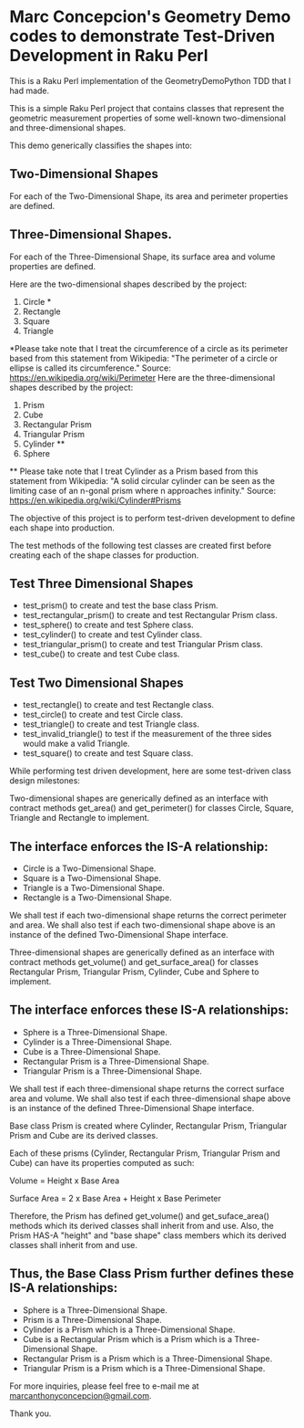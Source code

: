# Marc Concepcion's Geometry Demo codes to demonstrate Test-Driven Development in Raku Perl

This is a Raku Perl implementation of the GeometryDemoPython TDD that I had made.

This is a simple Raku Perl project that contains classes that represent the geometric measurement properties of some well-known two-dimensional and three-dimensional shapes.

This demo generically classifies the shapes into:

## Two-Dimensional Shapes

For each of the Two-Dimensional Shape, its area and perimeter properties are defined.

## Three-Dimensional Shapes.

For each of the Three-Dimensional Shape, its surface area and volume properties are defined.

Here are the two-dimensional shapes described by the project:

1. Circle * 
2. Rectangle
3. Square
4. Triangle

*Please take note that I treat the circumference of a circle as its perimeter based from this statement from Wikipedia: "The perimeter of a circle or ellipse is called its circumference." Source: https://en.wikipedia.org/wiki/Perimeter
Here are the three-dimensional shapes described by the project:

1. Prism
2. Cube
3. Rectangular Prism
4. Triangular Prism
5. Cylinder **
6. Sphere

** Please take note that I treat Cylinder as a Prism based from this statement from Wikipedia: "A solid circular cylinder can be seen as the limiting case of an n-gonal prism where n approaches infinity." Source: https://en.wikipedia.org/wiki/Cylinder#Prisms

The objective of this project is to perform test-driven development to define each shape into production.

The test methods of the following test classes are created first before creating each of the shape classes for production.

## Test Three Dimensional Shapes

* test_prism() to create and test the base class Prism.
* test_rectangular_prism() to create and test Rectangular Prism class.
* test_sphere() to create and test Sphere class.
* test_cylinder() to create and test Cylinder class.
* test_triangular_prism() to create and test Triangular Prism class.
* test_cube() to create and test Cube class.

## Test Two Dimensional Shapes

* test_rectangle() to create and test Rectangle class.
* test_circle() to create and test Circle class.
* test_triangle() to create and test Triangle class.
* test_invalid_triangle() to test if the measurement of the three sides would make a valid Triangle.
* test_square() to create and test Square class.

While performing test driven development, here are some test-driven class design milestones:

Two-dimensional shapes are generically defined as an interface with contract methods get_area() and get_perimeter() for classes Circle, Square, Triangle and Rectangle to implement.

## The interface enforces the IS-A relationship:

* Circle is a Two-Dimensional Shape.
* Square is a Two-Dimensional Shape.
* Triangle is a Two-Dimensional Shape.
* Rectangle is a Two-Dimensional Shape.

We shall test if each two-dimensional shape returns the correct perimeter and area. We shall also test if each two-dimensional shape above is an instance of the defined Two-Dimensional Shape interface.

Three-dimensional shapes are generically defined as an interface with contract methods get_volume() and get_surface_area() for classes Rectangular Prism, Triangular Prism, Cylinder, Cube and Sphere to implement.

## The interface enforces these IS-A relationships:

* Sphere is a Three-Dimensional Shape.
* Cylinder is a Three-Dimensional Shape.
* Cube is a Three-Dimensional Shape.
* Rectangular Prism is a Three-Dimensional Shape.
* Triangular Prism is a Three-Dimensional Shape.

We shall test if each three-dimensional shape returns the correct surface area and volume. We shall also test if each three-dimensional shape above is an instance of the defined Three-Dimensional Shape interface.

Base class Prism is created where Cylinder, Rectangular Prism, Triangular Prism and Cube are its derived classes.

Each of these prisms (Cylinder, Rectangular Prism, Triangular Prism and Cube) can have its properties computed as such:

Volume = Height x Base Area

Surface Area = 2 x Base Area + Height x Base Perimeter

Therefore, the Prism has defined get_volume() and get_suface_area() methods which its derived classes shall inherit from and use. Also, the Prism HAS-A "height" and "base shape" class members which its derived classes shall inherit from and use.

## Thus, the Base Class Prism further defines these IS-A relationships:

* Sphere is a Three-Dimensional Shape.
* Prism is a Three-Dimensional Shape.
* Cylinder is a Prism which is a Three-Dimensional Shape.
* Cube is a Rectangular Prism which is a Prism which is a Three-Dimensional Shape.
* Rectangular Prism is a Prism which is a Three-Dimensional Shape.
* Triangular Prism is a Prism which is a Three-Dimensional Shape.

For more inquiries, please feel free to e-mail me at marcanthonyconcepcion@gmail.com.

Thank you.
